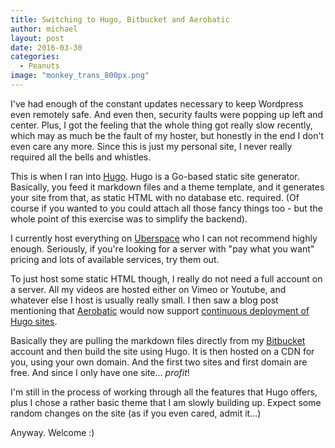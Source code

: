 ```yaml
---
title: Switching to Hugo, Bitbucket and Aerobatic
author: michael
layout: post
date: 2016-03-30
categories:
  - Peanuts
image: "monkey_trans_800px.png"
---
```


I've had enough of the constant updates necessary to keep Wordpress even remotely safe. And even then,
security faults were popping up left and center. Plus, I got the feeling that the whole thing got really
slow recently, which may as much be the fault of my hoster, but honestly in the end I don't even care any
more. Since this is just my personal site, I never really required all the bells and whistles.

This is when I ran into [Hugo](https://gohugo.io). Hugo is a Go-based static site generator. Basically, you feed it
markdown files and a theme template, and it generates your site from that, as static HTML with no database etc.
required. (Of course if you wanted to you could attach all those fancy things too - but the whole point of this
exercise was to simplify the backend).

I currently host everything on [Uberspace](https://uberspace.de) who I can not recommend highly enough. Seriously, 
if you're looking for a server with "pay what you want" pricing and lots of available services, try them out.

To just host some static HTML though, I really do not need a full account on a server. All my videos are hosted either 
on Vimeo or Youtube, and whatever else I host is usually really small. I then saw a blog post mentioning that 
[Aerobatic](https://www.aerobatic.com) would now support [continuous deployment of Hugo sites](https://www.aerobatic.com/blog/easy-hugo-continuous-deployment).

Basically they are pulling the markdown files directly from my [Bitbucket](http://www.bitbucket.org) account and
then build the site using Hugo. It is then hosted on a CDN for you, using your own domain. And the first two sites and first domain
are free. And since I only have one site... _profit_!

I'm still in the process of working through all the features that Hugo offers, plus I chose a rather basic theme that
I am slowly building up. Expect some random changes on the site (as if you even cared, admit it...)

Anyway. Welcome :)